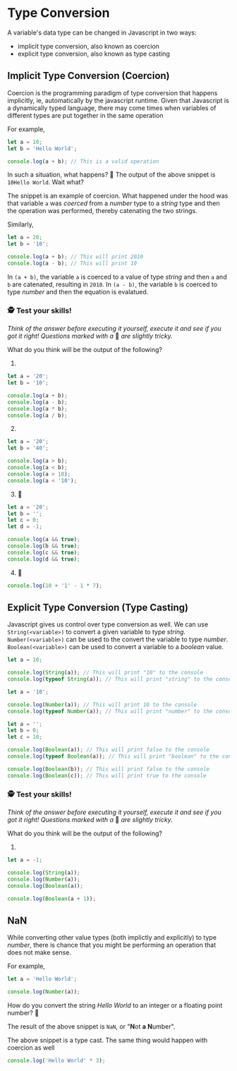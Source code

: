 # Type Conversion

A variable's data type can be changed in Javascript in two ways:

- implicit type conversion, also known as coercion
- explicit type conversion, also known as type casting

## Implicit Type Conversion (Coercion)

Coercion is the programming paradigm of type conversion that happens implicitly, ie, automatically by the javascript runtime. Given that Javascript is a dynamically typed language, there may come times when variables of different types are put together in the same operation

For example,

```javascript
let a = 10;
let b = 'Hello World';

console.log(a + b); // This is a valid operation
```

In such a situation, what happens? 🤔 The output of the above snippet is `10Hello World`. Wait what?

The snippet is an example of coercion. What happened under the hood was that variable `a` was *coerced* from a *number* type to a *string* type and then the operation was performed, thereby catenating the two strings.

Similarly,

```javascript
let a = 20;
let b = '10';

console.log(a + b); // This will print 2010
console.log(a - b); // This will print 10
```

In `(a + b)`, the variable `a` is coerced to a value of type *string* and then `a` and `b` are catenated, resulting in `2010`. In `(a - b)`, the variable `b` is coerced to type *number* and then the equation is evalatued.

### 🕵 Test your skills!

*Think of the answer before executing it yourself, execute it and see if you got it right! Questions marked with a* 🚀 *are slightly tricky.*

What do you think will be the output of the following?

1)

```javascript
let a = '20';
let b = '10';

console.log(a + b);
console.log(a - b);
console.log(a * b);
console.log(a / b);
```

2)

```javascript
let a = '20';
let b = '40';

console.log(a > b);
console.log(a < b);
console.log(a > 10);
console.log(a < '10');
```

3) 🚀

```javascript
let a = '20';
let b = '';
let c = 0;
let d = -1;

console.log(a && true);
console.log(b && true);
console.log(c && true);
console.log(d && true);
```

4) 🚀

```javascript
console.log(10 + '1' - 1 * 7);
```

## Explicit Type Conversion (Type Casting)

Javascript gives us control over type conversion as well. We can use `String(<variable>)` to convert a given variable to type *string*. `Number(<variable>)` can be used to the convert the variable to type *number*. `Boolean(<variable>)` can be used to convert a variable to a *boolean* value.

```javascript
let a = 10;

console.log(String(a)); // This will print "10" to the console
console.log(typeof String(a)); // This will print "string" to the console
```

```javascript
let a = '10';

console.log(Number(a)); // This will print 10 to the console
console.log(typeof Number(a)); // This will print "number" to the console
```

```javascript
let a = '';
let b = 0;
let c = 10;

console.log(Boolean(a)); // This will print false to the console
console.log(typeof Boolean(a)); // This will print "boolean" to the console

console.log(Boolean(b)); // This will print false to the console
console.log(Boolean(c)); // This will print true to the console
```

### 🕵 Test your skills!

*Think of the answer before executing it yourself, execute it and see if you got it right! Questions marked with a* 🚀 *are slightly tricky.*

What do you think will be the output of the following?

1)

```javascript
let a = -1;

console.log(String(a));
console.log(Number(a));
console.log(Boolean(a));

console.log(Boolean(a + 1));
```

## NaN

While converting other value types (both implictly and explicitly) to type *number*, there is chance that you might be performing an operation that does not make sense.

For example,

```javascript
let a = 'Hello World';

console.log(Number(a));
```

How do you convert the string *Hello World* to an integer or a floating point number? 🤔

The result of the above snippet is `NaN`, or "**N**ot **a** **N**umber".

The above snippet is a type cast. The same thing would happen with coercion as well

```javascript
console.log('Hello World' * 3);
```